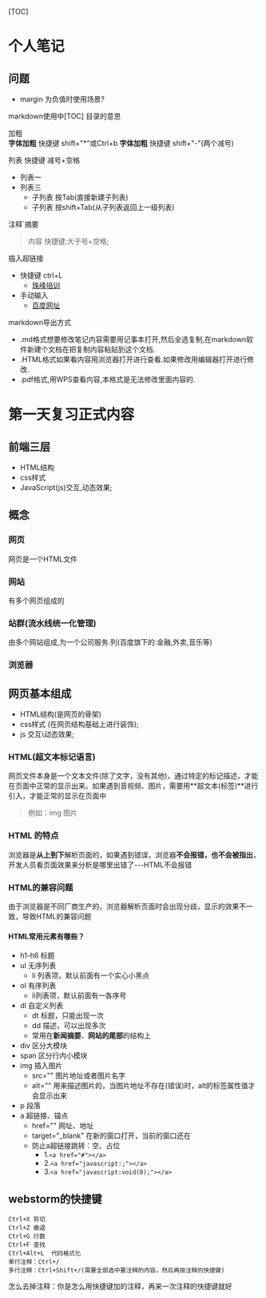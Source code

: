 [TOC]
# 个人笔记
## 问题
* margin 为负值时使用场景?

markdown使用中[TOC] 目录的意思


加粗  
**字体加粗** 快捷键 shift+"*"或Ctrl+b
__字体加粗__  快捷键  shift+"-"(两个减号)


列表   快捷键 减号+空格
- 列表一
- 列表三
    - 子列表 按Tab(直接新建子列表) 
    - 子列表 按shift+Tab(从子列表返回上一级列表)

注释`摘要
> 内容 快捷键:大于号+空格;


插入超链接  
-  快捷键 ctrl+L
    - [珠峰培训](http//www.zhufengpeixun.cn)
- 手动输入
    - [百度网址](http://www.baidu.com)

markdown导出方式
* .md格式想要修改笔记内容需要用记事本打开,然后全选复制,在markdown软件新建个文档在把复制内容粘贴到这个文档.
* .HTML格式如果看内容用浏览器打开进行查看.如果修改用编辑器打开进行修改.
* .pdf格式,用WPS查看内容,本格式是无法修改里面内容的.


# 第一天复习正式内容
## 前端三层
- HTML结构
- css样式
- JavaScript(js)交互,动态效果;


## 概念
### 网页
网页是一个HTML文件
### 网站
有多个网页组成的
### 站群(流水线统一化管理)
由多个网站组成,为一个公司服务.列(百度旗下的:金融,外卖,音乐等)
### 浏览器

## 网页基本组成
- HTML结构(是网页的骨架)
- css样式  (在网页结构基础上进行装饰);
- js 交互\动态效果;

### HTML(超文本标记语言)
网页文件本身是一个文本文件(除了文字，没有其他)，通过特定的标记描述，才能在页面中正常的显示出来。如果遇到音视频、图片，需要用**超文本(标签)**进行引入，才能正常的显示在页面中
> 例如：img 图片

### HTML 的特点
浏览器是**从上到下**解析页面的，如果遇到错误，浏览器**不会报错，也不会被指出**，开发人员看页面效果来分析是哪里出错了---HTML不会报错

### HTML的兼容问题
由于浏览器是不同厂商生产的，浏览器解析页面时会出现分歧，显示的效果不一致，导致HTML的兼容问题
#### HTML常用元素有哪些？
- h1-h6 标题
- ul 无序列表
	- li 列表项，默认前面有一个实心小黑点
- ol 有序列表
	- li列表项，默认前面有一各序号
- dl 自定义列表
	- dt 标题，只能出现一次
	- dd 描述，可以出现多次
	- 常用在**新闻摘要**、**网站的尾部**的结构上
- div 区分大模块
- span 区分行内小模块
- img 插入图片
	- src="" 图片地址或者图片名字
	- alt="" 用来描述图片的，当图片地址不存在(错误)时，alt的标签属性值才会显示出来
- p 段落
- a 超链接、锚点
	- href="" 网址、地址
	- target="_blank" 在新的窗口打开，当前的窗口还在
	- 防止a超链接跳转：空、占位
		- 1.`<a href="#"></a>`
		- 2.`<a href="javascript:;"></a>`
		- 3.`<a href="javascript:void(0);"></a>`

## webstorm的快捷键
    Ctrl+X 剪切
    Ctrl+Z 撤退
    Ctrl+G 行数
    Ctrl+F 查找
    Ctrl+Alt+L  代码格式化
    单行注释：Ctrl+/
    多行注释：Ctrl+Shift+/(需要全部选中要注释的内容，然后再按注释的快捷键)
怎么去掉注释：你是怎么用快捷键加的注释，再来一次注释的快捷键就好 